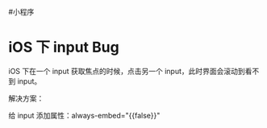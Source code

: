 #小程序
# iOS 下 input Bug

iOS 下在一个 input 获取焦点的时候，点击另一个 input，此时界面会滚动到看不到 input。

解决方案：

给 input 添加属性：always-embed="{{false}}"
